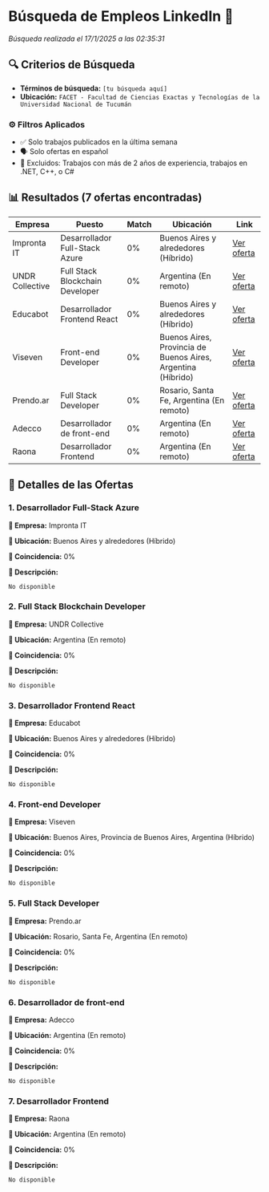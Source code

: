 # Búsqueda de Empleos LinkedIn 🚀

*Búsqueda realizada el 17/1/2025 a las 02:35:31*

## 🔍 Criterios de Búsqueda

- **Términos de búsqueda:** `[tu búsqueda aquí]`
- **Ubicación:** `FACET - Facultad de Ciencias Exactas y Tecnologías de la Universidad Nacional de Tucumán`

### ⚙️ Filtros Aplicados

- ✅ Solo trabajos publicados en la última semana
- 🗣️ Solo ofertas en español
- 🚫 Excluidos: Trabajos con más de 2 años de experiencia, trabajos en .NET, C++, o C#

## 📊 Resultados (7 ofertas encontradas)

| Empresa | Puesto | Match | Ubicación | Link |
|---------|--------|-------|-----------|------|
| Impronta IT | Desarrollador Full-Stack Azure | 0% | Buenos Aires y alrededores (Híbrido) | [Ver oferta](https://www.linkedin.com/jobs/view/4125106954/?trk=flagship3_search_srp_jobs) |
| UNDR Collective | Full Stack Blockchain Developer | 0% | Argentina (En remoto) | [Ver oferta](https://www.linkedin.com/jobs/view/4115307202/?trk=flagship3_search_srp_jobs) |
| Educabot | Desarrollador Frontend React | 0% | Buenos Aires y alrededores (Híbrido) | [Ver oferta](https://www.linkedin.com/jobs/view/4109376334/?trk=flagship3_search_srp_jobs) |
| Viseven | Front-end Developer | 0% | Buenos Aires, Provincia de Buenos Aires, Argentina (Híbrido) | [Ver oferta](https://www.linkedin.com/jobs/view/4099125984/?trk=flagship3_search_srp_jobs) |
| Prendo.ar | Full Stack Developer | 0% | Rosario, Santa Fe, Argentina (En remoto) | [Ver oferta](https://www.linkedin.com/jobs/view/4044064305/?trk=flagship3_search_srp_jobs) |
| Adecco | Desarrollador de front-end | 0% | Argentina (En remoto) | [Ver oferta](https://www.linkedin.com/jobs/view/4123851260/?trk=flagship3_search_srp_jobs) |
| Raona | Desarrollador Frontend | 0% | Argentina (En remoto) | [Ver oferta](https://www.linkedin.com/jobs/view/4121349641/?trk=flagship3_search_srp_jobs) |

## 📝 Detalles de las Ofertas

### 1. Desarrollador Full-Stack Azure

**🏢 Empresa:** Impronta IT

**📍 Ubicación:** Buenos Aires y alrededores (Híbrido)

**🎯 Coincidencia:** 0%

**📄 Descripción:**

```
No disponible
```

### 2. Full Stack Blockchain Developer

**🏢 Empresa:** UNDR Collective

**📍 Ubicación:** Argentina (En remoto)

**🎯 Coincidencia:** 0%

**📄 Descripción:**

```
No disponible
```

### 3. Desarrollador Frontend React

**🏢 Empresa:** Educabot

**📍 Ubicación:** Buenos Aires y alrededores (Híbrido)

**🎯 Coincidencia:** 0%

**📄 Descripción:**

```
No disponible
```

### 4. Front-end Developer

**🏢 Empresa:** Viseven

**📍 Ubicación:** Buenos Aires, Provincia de Buenos Aires, Argentina (Híbrido)

**🎯 Coincidencia:** 0%

**📄 Descripción:**

```
No disponible
```

### 5. Full Stack Developer

**🏢 Empresa:** Prendo.ar

**📍 Ubicación:** Rosario, Santa Fe, Argentina (En remoto)

**🎯 Coincidencia:** 0%

**📄 Descripción:**

```
No disponible
```

### 6. Desarrollador de front-end

**🏢 Empresa:** Adecco

**📍 Ubicación:** Argentina (En remoto)

**🎯 Coincidencia:** 0%

**📄 Descripción:**

```
No disponible
```

### 7. Desarrollador Frontend

**🏢 Empresa:** Raona

**📍 Ubicación:** Argentina (En remoto)

**🎯 Coincidencia:** 0%

**📄 Descripción:**

```
No disponible
```

